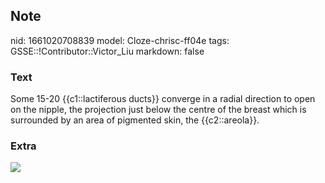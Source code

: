 ## Note
nid: 1661020708839
model: Cloze-chrisc-ff04e
tags: GSSE::!Contributor::Victor_Liu
markdown: false

### Text
<div>
  Some 15-20 {{c1::lactiferous ducts}} converge in a radial
  direction to open on the nipple, the projection just below the
  centre of the breast which is surrounded by an area of pigmented
  skin, the {{c2::areola}}.
</div>

### Extra
<img src="paste-fedd1b13c7d709661494ae095cdfa5489aa3c314.jpg">
